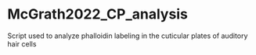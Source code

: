 # McGrath2022_CP_analysis
Script used to analyze phalloidin labeling in the cuticular plates of auditory hair cells
